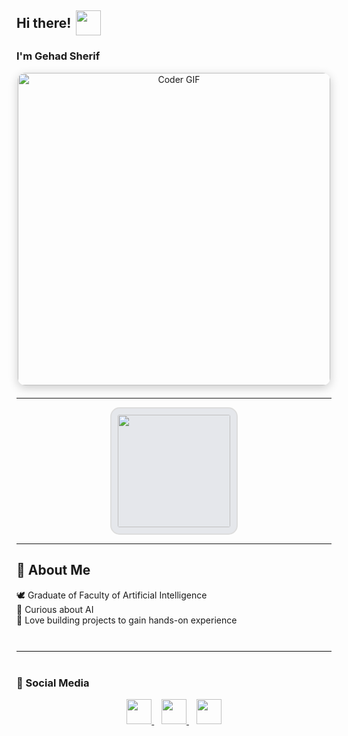 <h2 align="left" style="display: flex; align-items: center;">
  Hi there!
  <img src="https://media1.giphy.com/media/v1.Y2lkPTc5MGI3NjExY2l1am42NHJlNHhyeGdscHIwc2NzcGplb2dkaHhlNXo3czdvZXE1MCZlcD12MV9pbnRlcm5hbF9naWZfYnlfaWQmY3Q9Zw/o7GDRqKfyKYrEDcmhC/giphy.gif" 
       width="40" height="40" style="margin-left: 8px;" />
</h2>

<h3>I'm Gehad Sherif</h3>

<p align="center" style="margin-bottom: 20px;">
  <img src="https://media.giphy.com/media/SWoSkN6DxTszqIKEqv/giphy.gif" 
       alt="Coder GIF" width="500" 
       style="border-radius: 12px; box-shadow: 0 4px 15px rgba(0,0,0,0.2);" />
</p>

---

<p align="center" style="display: flex; gap: 20px; justify-content: center; flex-wrap: wrap;">
  <img 
    src="https://github-readme-streak-stats.herokuapp.com?user=gehado2002&theme=transparent&background=E5E7EB&ring=EC4899&fire=22C55E&currStreakLabel=0EA5E9&sideNums=22C55E&sideLabels=EC4899&dates=0EA5E9" 
    height="180" 
    style="border-radius: 15px; border: 2px solid #ddd; padding: 10px; background: #E5E7EB;" 
  />
</p>

---

## 🌱 About Me
🕊️ Graduate of Faculty of Artificial Intelligence  
🌸 Curious about AI  
💖 Love building projects to gain hands-on experience


<hr style="border: none; border-top: 1px solid #eee; margin: 40px 0;" />

### 💌 Social Media

<p align="center">

<a href="https://github.com/gehado2002" target="_blank" title="GitHub">
  <img src="https://skillicons.dev/icons?i=github&theme=light" width="40" height="40" />
</a> &nbsp;&nbsp;  
<a href="https://www.linkedin.com/in/gehad-sherif-6447a3342/" target="_blank" title="LinkedIn">
  <img src="https://skillicons.dev/icons?i=linkedin&theme=light" width="40" height="40" />
</a> &nbsp;&nbsp;  
<a href="mailto:gehado2002@gmail.com" target="_blank" title="Email">
  <img src="https://skillicons.dev/icons?i=gmail&theme=light" width="40" height="40" />
</a>

</p>
